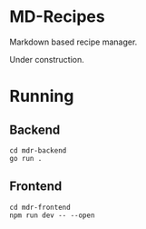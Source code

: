 # MD-Recipes

Markdown based recipe manager.

Under construction.

# Running

## Backend

~~~
cd mdr-backend
go run .
~~~

## Frontend

~~~
cd mdr-frontend
npm run dev -- --open
~~~